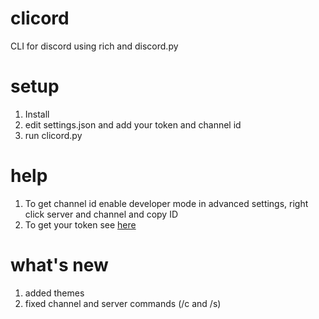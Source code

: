 # clicord
CLI for discord using rich and discord.py

# setup
1. Install
2. edit settings.json and add your token and channel id
3. run clicord.py

# help
1. To get channel id enable developer mode in advanced settings, right click server and channel and copy ID
2. To get your token see <a href="https://www.youtube.com/watch?v=xuB1WQVM3R8">here</a>

# what's new
1. added themes
2. fixed channel and server commands (/c and /s)
